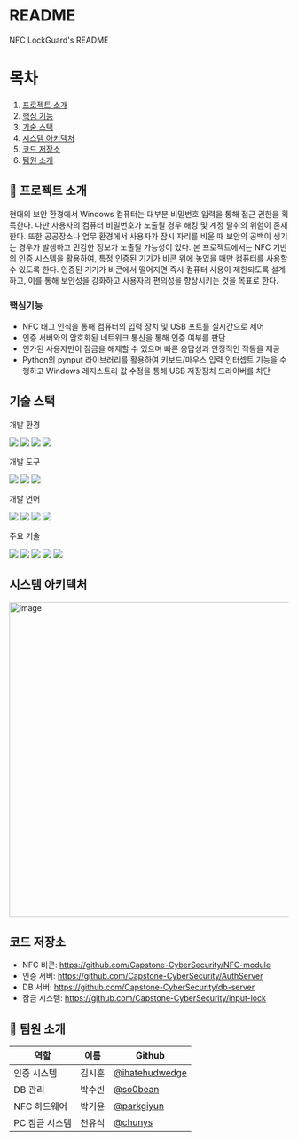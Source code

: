 # README
NFC LockGuard's README

# 목차

1. [프로젝트 소개](#프로젝트-소개)
2. [핵심 기능](#핵심기능)
3. [기술 스택](#기슬-스택)
4. [시스템 아키텍처](#시스템-아키텍처)
5. [코드 저장소](#코드-저장소)
6. [팀원 소개](#팀원-소개)

## 🔐 프로젝트 소개
현대의 보안 환경에서 Windows 컴퓨터는 대부분 비밀번호 입력을 통해 접근 권한을 획득한다.
다만 사용자의 컴퓨터 비밀번호가 노출될 경우 해킹 및 계정 탈취의 위험이 존재한다.
또한 공공장소나 업무 환경에서 사용자가 잠시 자리를 비울 때 보안의 공백이 생기는 경우가 발생하고 민감한 정보가 노출될 가능성이 있다. 
본 프로젝트에서는 NFC 기반의 인증 시스템을 활용하여, 특정 인증된 기기가 비콘 위에 놓였을 때만 컴퓨터를 사용할 수 있도록 한다.
인증된 기기가 비콘에서 떨어지면 즉시 컴퓨터 사용이 제한되도록 설계하고, 이를 통해 보안성을 강화하고 사용자의 편의성을 향상시키는 것을 목표로 한다.

### 핵심기능

- NFC 태그 인식을 통해 컴퓨터의 입력 장치 및 USB 포트를 실시간으로 제어
- 인증 서버와의 암호화된 네트워크 통신을 통해 인증 여부를 판단
- 인가된 사용자만이 잠금을 해제할 수 있으며 빠른 응답성과 안정적인 작동을 제공
- Python의 pynput 라이브러리를 활용하여 키보드/마우스 입력 인터셉트 기능을 수행하고 Windows 레지스트리 값 수정을 통해 USB 저장장치 드라이버를 차단

## 기술 스택

개발 환경

<img src="https://img.shields.io/badge/windows-0078D6?style=for-the-badge">
<img src="https://img.shields.io/badge/Mac%20OS-000000?style=for-the-badge&logo=macos&logoColor=white">
<img src="https://img.shields.io/badge/Ubuntu-E95420?style=for-the-badge&logo=ubuntu&logoColor=white">
<img src="https://img.shields.io/badge/raspberrypi%20OS-A22846?style=for-the-badge&logo=raspberrypi&logoColor=white">

개발 도구

<img src="https://img.shields.io/badge/VS%20code-1581C9?style=for-the-badge">
<img src="https://img.shields.io/badge/VS%20studio-8C59C6?style=for-the-badge">
<img src="https://img.shields.io/badge/Mysql-4479A1?style=for-the-badge&logo=mysql&logoColor=white">

개발 언어

<img src="https://img.shields.io/badge/python-3776AB?style=for-the-badge&logo=python&logoColor=white">
<img src="https://img.shields.io/badge/c-A8B9CC?style=for-the-badge&logo=c&logoColor=white">
<img src="https://img.shields.io/badge/c%23-9B75D5?style=for-the-badge">
<img src="https://img.shields.io/badge/sql-005286?style=for-the-badge">

주요 기술

<img src="https://img.shields.io/badge/Tkinter-3776AB?style=for-the-badge&logo=python&logoColor=white">
<img src="https://img.shields.io/badge/NFC-002E5F?style=for-the-badge&logo=NFC&logoColor=white">
<img src="https://img.shields.io/badge/pynput-3776AB?style=for-the-badge&logo=python&logoColor=white">
<img src="https://img.shields.io/badge/RSA-000000?style=for-the-badge">
<img src="https://img.shields.io/badge/AES--GCM-000000?style=for-the-badge">


## 시스템 아키텍처
<img width="1363" height="568" alt="image" src="https://github.com/user-attachments/assets/49363eb0-7d82-4e9d-888a-c61e348a7bb0" />



## 코드 저장소
- NFC 비콘: https://github.com/Capstone-CyberSecurity/NFC-module
- 인증 서버: https://github.com/Capstone-CyberSecurity/AuthServer
- DB 서버: https://github.com/Capstone-CyberSecurity/db-server
- 잠금 시스템: https://github.com/Capstone-CyberSecurity/input-lock


## 👥 팀원 소개
|역할|이름|Github|
|------|---|---|
|인증 시스템|김시훈|[@ihatehudwedge](https://github.com/ihatehudwedge)|
|DB 관리|박수빈|[@so0bean](https://github.com/so0bean)|
|NFC 하드웨어|박기윤|[@parkgiyun](https://github.com/parkgiyun)|
|PC 잠금 시스템|천유석|[@chunys](https://github.com/chunys)|
